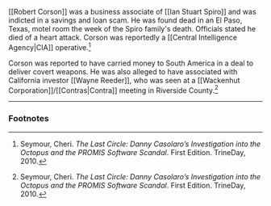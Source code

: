 [[Robert Corson]] was a business associate of [[Ian Stuart Spiro]] and was indicted in a savings and loan scam. He was found dead in an El Paso, Texas, motel room the week of the Spiro family's death. Officials stated he died of a heart attack. Corson was reportedly a [[Central Intelligence Agency|CIA]] operative.[^1]

Corson was reported to have carried money to South America in a deal to deliver covert weapons. He was also alleged to have associated with California investor [[Wayne Reeder]], who was seen at a [[Wackenhut Corporation]]/[[Contras|Contra]] meeting in Riverside County.[^1]

---
### Footnotes

[^1]: Seymour, Cheri. *The Last Circle: Danny Casolaro’s Investigation into the Octopus and the PROMIS Software Scandal*. First Edition. TrineDay, 2010.